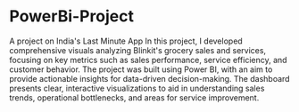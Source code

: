 # PowerBi-Project
A project on India's Last Minute App
In this project, I developed comprehensive visuals analyzing Blinkit's grocery sales and services, focusing on key metrics such as sales performance, service efficiency, and customer behavior. The project was built using Power BI, with an aim to provide actionable insights for data-driven decision-making. The dashboard presents clear, interactive visualizations to aid in understanding sales trends, operational bottlenecks, and areas for service improvement.
